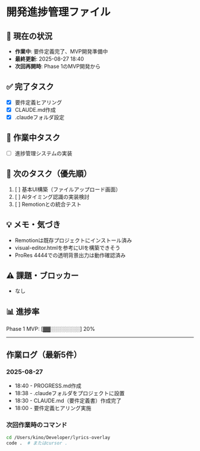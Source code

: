 # 開発進捗管理ファイル

## 📍 現在の状況
- **作業中**: 要件定義完了、MVP開発準備中
- **最終更新**: 2025-08-27 18:40
- **次回再開時**: Phase 1のMVP開発から

## ✅ 完了タスク
- [x] 要件定義ヒアリング
- [x] CLAUDE.md作成
- [x] .claudeフォルダ設定

## 🔧 作業中タスク
- [ ] 進捗管理システムの実装

## 📝 次のタスク（優先順）
1. [ ] 基本UI構築（ファイルアップロード画面）
2. [ ] AIタイミング認識の実装検討
3. [ ] Remotionとの統合テスト

## 💡 メモ・気づき
- Remotionは既存プロジェクトにインストール済み
- visual-editor.htmlを参考にUIを構築できそう
- ProRes 4444での透明背景出力は動作確認済み

## ⚠️ 課題・ブロッカー
- なし

## 📊 進捗率
Phase 1 MVP: [▓▓░░░░░░░░] 20%

---

## 作業ログ（最新5件）

### 2025-08-27
- 18:40 - PROGRESS.md作成
- 18:38 - .claudeフォルダをプロジェクトに設置
- 18:30 - CLAUDE.md（要件定義書）作成完了
- 18:00 - 要件定義ヒアリング実施

### 次回作業時のコマンド
```bash
cd /Users/kino/Developer/lyrics-overlay
code .  # またはcursor .
```